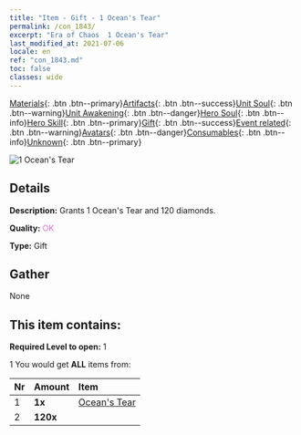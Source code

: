 ```yaml
---
title: "Item - Gift - 1 Ocean's Tear"
permalink: /con_1843/
excerpt: "Era of Chaos  1 Ocean's Tear"
last_modified_at: 2021-07-06
locale: en
ref: "con_1843.md"
toc: false
classes: wide
---
```

 [Materials](/Items/){: .btn .btn--primary}[Artifacts](/Items/Artifacts/){: .btn .btn--success}[Unit Soul](/Items/UnitSoul/){: .btn .btn--warning}[Unit Awakening](/Items/UnitAwakening/){: .btn .btn--danger}[Hero Soul](/Items/HeroSoul/){: .btn .btn--info}[Hero Skill](/Items/HeroSkill/){: .btn .btn--primary}[Gift](/Items/Gift/){: .btn .btn--success}[Event related](/Items/Events/){: .btn .btn--warning}[Avatars](/Items/Avatars/){: .btn .btn--danger}[Consumables](/Items/Consumables/){: .btn .btn--info}[Unknown](/Items/Unknown/){: .btn .btn--primary}

 ![1 Ocean's Tear](/images/t/i_907466.png)

## Details
 **Description:** Grants 1 Ocean's Tear and 120 diamonds.

 **Quality:** <span style="color: #DA70D6">OK</span>

 **Type:** Gift

## Gather

  None

## This item contains:

 **Required Level to open:** 1

 1 You would get **ALL** items  from:

  | Nr | Amount |     Item    |
  |:---|:-------|:------------|
  | 1 |  **1x** | [Ocean's Tear](/Items/con_955/) |  | 
  | 2 |  **120x** | <i class="fas fa-gem"/> |  | 
